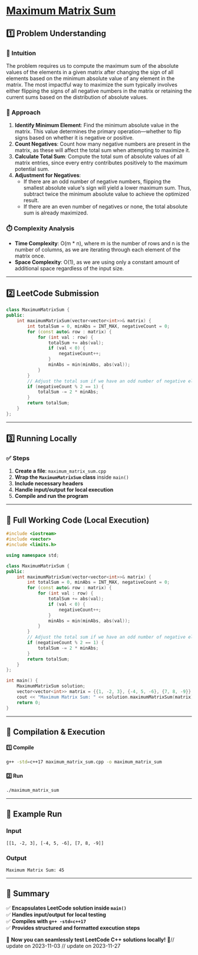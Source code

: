 # **[Maximum Matrix Sum](https://leetcode.com/problems/maximum-matrix-sum/description/)**  

## **1️⃣ Problem Understanding**  
### **📌 Intuition**  
The problem requires us to compute the maximum sum of the absolute values of the elements in a given matrix after changing the sign of all elements based on the minimum absolute value of any element in the matrix. The most impactful way to maximize the sum typically involves either flipping the signs of all negative numbers in the matrix or retaining the current sums based on the distribution of absolute values.  

### **🚀 Approach**  
1. **Identify Minimum Element**: Find the minimum absolute value in the matrix. This value determines the primary operation—whether to flip signs based on whether it is negative or positive.
2. **Count Negatives**: Count how many negative numbers are present in the matrix, as these will affect the total sum when attempting to maximize it.
3. **Calculate Total Sum**: Compute the total sum of absolute values of all matrix entries, since every entry contributes positively to the maximum potential sum.
4. **Adjustment for Negatives**:
   - If there are an odd number of negative numbers, flipping the smallest absolute value's sign will yield a lower maximum sum. Thus, subtract twice the minimum absolute value to achieve the optimized result.
   - If there are an even number of negatives or none, the total absolute sum is already maximized.

### **⏱️ Complexity Analysis**  
- **Time Complexity**: O(m * n), where m is the number of rows and n is the number of columns, as we are iterating through each element of the matrix once.  
- **Space Complexity**: O(1), as we are using only a constant amount of additional space regardless of the input size.  

---  

## **2️⃣ LeetCode Submission**  
```cpp
class MaximumMatrixSum {
public:
    int maximumMatrixSum(vector<vector<int>>& matrix) {
        int totalSum = 0, minAbs = INT_MAX, negativeCount = 0;
        for (const auto& row : matrix) {
            for (int val : row) {
                totalSum += abs(val);
                if (val < 0) {
                    negativeCount++;
                }
                minAbs = min(minAbs, abs(val));
            }
        }
        // Adjust the total sum if we have an odd number of negative elements.
        if (negativeCount % 2 == 1) {
            totalSum -= 2 * minAbs;
        }
        return totalSum;
    }
};
```  

---  

## **3️⃣ Running Locally**  
### **✅ Steps**  
1. **Create a file**: `maximum_matrix_sum.cpp`  
2. **Wrap the `MaximumMatrixSum` class** inside `main()`  
3. **Include necessary headers**  
4. **Handle input/output for local execution**  
5. **Compile and run the program**  

---  

## **📝 Full Working Code (Local Execution)**  
```cpp
#include <iostream>
#include <vector>
#include <limits.h>

using namespace std;

class MaximumMatrixSum {
public:
    int maximumMatrixSum(vector<vector<int>>& matrix) {
        int totalSum = 0, minAbs = INT_MAX, negativeCount = 0;
        for (const auto& row : matrix) {
            for (int val : row) {
                totalSum += abs(val);
                if (val < 0) {
                    negativeCount++;
                }
                minAbs = min(minAbs, abs(val));
            }
        }
        // Adjust the total sum if we have an odd number of negative elements.
        if (negativeCount % 2 == 1) {
            totalSum -= 2 * minAbs;
        }
        return totalSum;
    }
};

int main() {
    MaximumMatrixSum solution;
    vector<vector<int>> matrix = {{1, -2, 3}, {-4, 5, -6}, {7, 8, -9}};
    cout << "Maximum Matrix Sum: " << solution.maximumMatrixSum(matrix) << endl;
    return 0;
}
```  

---  

## **🔧 Compilation & Execution**  
#### **1️⃣ Compile**  
```bash
g++ -std=c++17 maximum_matrix_sum.cpp -o maximum_matrix_sum
```  

#### **2️⃣ Run**  
```bash
./maximum_matrix_sum
```  

---  

## **🎯 Example Run**  
### **Input**  
```
[[1, -2, 3], [-4, 5, -6], [7, 8, -9]]
```  
### **Output**  
```
Maximum Matrix Sum: 45
```  

---  

## **📌 Summary**  
✅ **Encapsulates LeetCode solution inside `main()`**  
✅ **Handles input/output for local testing**  
✅ **Compiles with `g++ -std=c++17`**  
✅ **Provides structured and formatted execution steps**  

🚀 **Now you can seamlessly test LeetCode C++ solutions locally!** 🚀// update on 2023-11-03
// update on 2023-11-27

